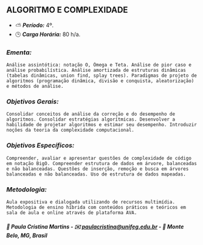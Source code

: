 ## ALGORITMO E COMPLEXIDADE

* :partly_sunny: ***Período:*** 4º.
* :clock3: ***Carga Horária:*** 80 h/a.
 
### *Ementa:*
    Análise assintótica: notação O, Ômega e Teta. Análise de pior caso e análise probabilística. Análise amortizada de estruturas dinâmicas (tabelas dinâmicas, union find, splay trees). Paradigmas de projeto de algoritmos (programação dinâmica, divisão e conquista, aleatorização) e métodos de análise.
 
### *Objetivos Gerais:*
    Consolidar conceitos de análise da correção e do desempenho de algoritmos. Consolidar estratégias algorítmicas. Desenvolver a habilidade de projetar algoritmos e estimar seu desempenho. Introduzir noções da teoria da complexidade computacional.
 
### *Objetivos Específicos:*
    Compreender, avaliar e apresentar questões de complexidade de código em notação BigO. Compreender estrutura de dados em árvore, balanceadas e não balanceadas. Questões de inserção, remoção e busca em árvores balanceadas e não balanceadas. Uso de estrutura de dados mapeadas.
 
### *Metodologia:*
    Aula expositiva e dialogada utilizando de recursos multimídia. Metodologia de ensino híbrida com conteúdos práticos e teóricos em sala de aula e online através de plataforma AVA.


##### :busts_in_silhouette: Paula Cristina Martins - :envelope: paulacristina@unifeg.edu.br - :house_with_garden: Monte Belo, MG, Brasil